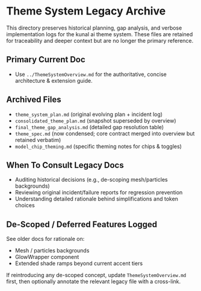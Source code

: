 # Theme System Legacy Archive

This directory preserves historical planning, gap analysis, and verbose implementation logs for the kunal ai theme system. These files are retained for traceability and deeper context but are no longer the primary reference.

## Primary Current Doc

- Use `../ThemeSystemOverview.md` for the authoritative, concise architecture & extension guide.

## Archived Files

- `theme_system_plan.md` (original evolving plan + incident log)
- `consolidated_theme_plan.md` (snapshot superseded by overview)
- `final_theme_gap_analysis.md` (detailed gap resolution table)
- `theme_spec.md` (now condensed; core contract merged into overview but retained verbatim)
- `model_chip_theming.md` (specific theming notes for chips & toggles)

## When To Consult Legacy Docs

- Auditing historical decisions (e.g., de-scoping mesh/particles backgrounds)
- Reviewing original incident/failure reports for regression prevention
- Understanding detailed rationale behind simplifications and token choices

## De-Scoped / Deferred Features Logged

See older docs for rationale on:

- Mesh / particles backgrounds
- GlowWrapper component
- Extended shade ramps beyond current accent tiers

If reintroducing any de-scoped concept, update `ThemeSystemOverview.md` first, then optionally annotate the relevant legacy file with a cross-link.
